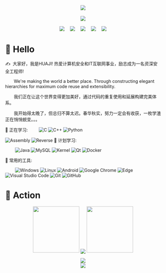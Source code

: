 <!-- 动态打字效果 -->
<h1 align="center">
  <a href="https://huajien.gitee.io/">
    <img src="https://readme-typing-svg.herokuapp.com/?lines=console.log(%22Hello%2C%20World!%22);HUAJI祝您今天愉快!&center=true&size=27">
  </a>
</h1>

<!-- 敲代码的图片 -->

<div align="center" ><img order-radius="100px" src="https://fastly.jsdelivr.net/gh/huajien/picgo/img/202108300019556.gif"/></div>

<br>

<!-- 个人资料徽标 -->

<div align="center">
<!-- gitee徽标 -->
  <a href="https://huajien.gitee.io/"><img src="https://img.shields.io/badge/website-%E4%B8%AA%E4%BA%BA%E7%BD%91%E7%AB%99-blue"></a>&emsp;
  <!-- CSDN徽标 -->
  <a href="https://blog.csdn.net/qq_46108521"><img src="https://img.shields.io/badge/CSDN-%E5%8D%9A%E5%AE%A2-c32136"></a>&emsp;
  <!-- B站徽标 -->
  <a href="https://space.bilibili.com/452307664"><img 
src="https://img.shields.io/badge/bilibili-B%E7%AB%99-ff69b4"></a>&emsp;
  <!-- 知乎徽标 -->   
  <a href="https://www.zhihu.com/people/hua-ji-93-94"><img src="https://img.shields.io/badge/zhihu-%E7%9F%A5%E4%B9%8E-blue"></a>&emsp;
<!-- 访客数统计徽标 -->
  <img src="https://visitor-badge.glitch.me/badge?page_id=huajien" /></div>



#  🙋 Hello

<p>✍️&nbsp;&nbsp;大家好，我是HUAJI! 热爱计算机安全和IT互联网事业，励志成为一名资深安全工程师!</p>
<p>&emsp;&emsp;We're making the world a better place. Through constructing elegant hierarchies for maximum code reuse and extensibility.</p>
<p>&emsp;&emsp;我们正在让这个世界变得更加美好，通过代码的重复使用和延展构建完美体系。</p>
<p>&emsp;&emsp;我开始得太晚了，但总归不算太迟。春华秋实，努力一定会有收获，一枚学渣正在悄悄蜕变。。。</p>

💪 正在学习: 
&emsp;&emsp;
![C](https://img.shields.io/badge/c-%2300599C.svg?style=flat-square&logo=c&logoColor=white)
![C++](https://img.shields.io/badge/-C++-00599C?style=flat-square&logo=c)
![Python](https://img.shields.io/badge/-Python-pink?style=flat-square&logo=Python)

![Assembly](https://img.shields.io/badge/%E6%B1%87%E7%BC%96-Assembly-orange)
![Reverse](https://img.shields.io/badge/%E9%80%86%E5%90%91-Reverse-red)
🧠 计划学习:

&emsp;&emsp;
![Java](https://img.shields.io/badge/-java-yellow?style=flat-square&logo=java)
![MySQL](https://img.shields.io/badge/mysql-%2300f.svg?style=flat-square&logo=mysql&logoColor=white)
![Kernel](https://img.shields.io/badge/%E5%86%85%E6%A0%B8-Kernel-blue)
![Qt](https://img.shields.io/badge/Qt-%23217346.svg?style=style=flat-square&logo=Qt&logoColor=white)
![Docker](https://img.shields.io/badge/-Docker-FCC624?style=flat-square&logo=docker)


🧰 常用的工具:

&emsp;&emsp; 
![Windows](https://img.shields.io/badge/Windows-0078D6?style=flat-square&logo=windows&logoColor=white)
![Linux](https://img.shields.io/badge/Linux-FCC624?style=style=flat-square&logo=linux&logoColor=black)
![Android](https://img.shields.io/badge/Android-3DDC84?style=flat-square&logo=android&logoColor=white)
![Google Chrome](https://img.shields.io/badge/Chrome-4285F4?style=flat-square&logo=GoogleChrome&logoColor=white)
![Edge](https://img.shields.io/badge/Edge-0078D7?style=flat-square&logo=Microsoft-edge&logoColor=white)
![Visual Studio Code](https://img.shields.io/badge/-Visual%20Studio%20Code-007ACC?style=flat-square&logo=Visual%20Studio%20Code&logoColor=fff)
![Git](https://img.shields.io/badge/-Git-FCC624?style=flat-square&logo=git)
![GitHub](https://img.shields.io/badge/-GitHub-pink?style=flat-square&logo=github)


# 🚀 Action 

<!-- 连续提交代码天数记录 -->

<p align="center">
  <img width="150" src="https://fastly.jsdelivr.net/gh/huajien/picgo/img/202108300310676.png" />
  <img align="center" src="http://github-readme-streak-stats.herokuapp.com?user=huajien&hide_border=true&date_format=M%20j%5B%2C%20Y%5D" />
  <img width="150" src="https://fastly.jsdelivr.net/gh/huajien/picgo/img/202108300312623.png" />
</p>



<div align="center"><img src="https://fastly.jsdelivr.net/gh/huajien/picgo/img/202110311924844.png" /></div>

<!-- GitHub Activity Graph -->

<div align="center"><img src="https://activity-graph.herokuapp.com/graph?username=huajien&theme=xcode" /></div>
